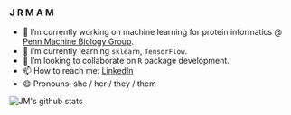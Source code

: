 ### J R M A M

- 🔭 I’m currently working on machine learning for protein informatics @ [Penn Machine Biology Group](https://delafuentelab.seas.upenn.edu).
- 🌱 I’m currently learning ```sklearn```, ```TensorFlow```.
- 👯 I’m looking to collaborate on ```R``` package development.
- 📫 How to reach me: [LinkedIn](https://www.linkedin.com/in/jmaasch)
- 😄 Pronouns: she / her / they / them

![JM's github stats](https://github-readme-stats.vercel.app/api?username=jmaasch&hide=contribs,prs,issues&count_private=true&theme=onedark)
